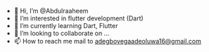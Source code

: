 - 👋 Hi, I’m @Abdulraaheem 
- 👀 I’m interested in flutter development (Dart)
- 🌱 I’m currently learning Dart, Flutter
- 💞️ I’m looking to collaborate on ...
- 📫 How to reach me mail to adegboyegaadeoluwa16@gmail.com

<!---
Blaqfadaq/Blaqfadaq is a ✨ special ✨ repository because its `README.md` (this file) appears on your GitHub profile.
You can click the Preview link to take a look at your changes.
--->
